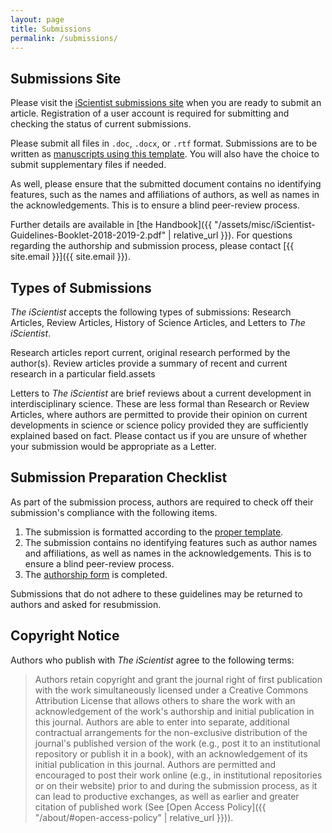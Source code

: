 ```yaml
---
layout: page
title: Submissions
permalink: /submissions/
---
```


## Submissions Site

Please visit the [iScientist submissions site](https://journals.mcmaster.ca/iScientist/about/submissions#onlineSubmissions) when you are ready to submit an article. Registration of a user account is required for submitting and checking the status of current submissions.

Please submit all files in `.doc`, `.docx`, or `.rtf` format. Submissions are to be written as [manuscripts using this template](https://drive.google.com/file/d/1oeIStwMa55sWsF-kI78_B-z--NU4msjH/view?usp=sharing). You will also have the choice to submit supplementary files if needed.

As well, please ensure that the submitted document contains no identifying features, such as the names and affiliations of authors, as well as names in the acknowledgements. This is to ensure a blind peer-review process.

Further details are available in [the Handbook]({{ "/assets/misc/iScientist-Guidelines-Booklet-2018-2019-2.pdf" | relative_url }}). For questions regarding the authorship and submission process, please contact [{{ site.email }}]({{ site.email }}).

## Types of Submissions

*The iScientist* accepts the following types of submissions: Research Articles, Review Articles, History of Science Articles, and Letters to *The iScientist*.

Research articles report current, original research performed by the author(s). Review articles provide a summary of recent and current research in a particular field.assets

Letters to *The iScientist* are brief reviews about a current development in interdisciplinary science. These are less formal than Research or Review Articles, where authors are permitted to provide their opinion on current developments in science or science policy provided they are sufficiently explained based on fact. Please contact us if you are unsure of whether your submission would be appropriate as a Letter.

## Submission Preparation Checklist

As part of the submission process, authors are required to check off their submission's compliance with the following items.

1. The submission is formatted according to the [proper template](https://drive.google.com/file/d/1ajArkxXgYRq-XEMlqtwUhhdB7kOw2NcS/view?usp=sharing).
2. The submission contains no identifying features such as author names and affiliations, as well as names in the acknowledgements. This is to ensure a blind peer-review process.
3. The [authorship form](assets/misc/Authorship-Form-2018-2019.pdf) is completed.

Submissions that do not adhere to these guidelines may be returned to authors and asked for resubmission.

## Copyright Notice

Authors who publish with *The iScientist* agree to the following terms:

> Authors retain copyright and grant the journal right of first publication with the work simultaneously licensed under a Creative Commons Attribution License that allows others to share the work with an acknowledgement of the work's authorship and initial publication in this journal.
Authors are able to enter into separate, additional contractual arrangements for the non-exclusive distribution of the journal's published version of the work (e.g., post it to an institutional repository or publish it in a book), with an acknowledgement of its initial publication in this journal.
Authors are permitted and encouraged to post their work online (e.g., in institutional repositories or on their website) prior to and during the submission process, as it can lead to productive exchanges, as well as earlier and greater citation of published work (See [Open Access Policy]({{ "/about/#open-access-policy" | relative_url }})).
